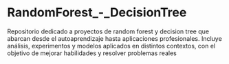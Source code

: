 # RandomForest_-_DecisionTree
Repositorio dedicado a proyectos de random forest y decision tree que abarcan desde el autoaprendizaje hasta aplicaciones profesionales. Incluye análisis, experimentos y modelos aplicados en distintos contextos, con el objetivo de mejorar habilidades y resolver problemas reales
